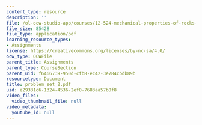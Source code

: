 ```yaml
---
content_type: resource
description: ''
file: /ol-ocw-studio-app/courses/12-524-mechanical-properties-of-rocks-fall-2005/e29331c6132445362ef07683aa57b0f8_problem_set_2.pdf
file_size: 85428
file_type: application/pdf
learning_resource_types:
- Assignments
license: https://creativecommons.org/licenses/by-nc-sa/4.0/
ocw_type: OCWFile
parent_title: Assignments
parent_type: CourseSection
parent_uid: f6466739-950d-cfb8-ec42-3e784cbdb89b
resourcetype: Document
title: problem_set_2.pdf
uid: e29331c6-1324-4536-2ef0-7683aa57b0f8
video_files:
  video_thumbnail_file: null
video_metadata:
  youtube_id: null
---
```

